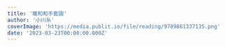 ```yaml
---
title: '暖和和手套國'
author: '小川糸'
coverImage: 'https://media.publit.io/file/reading/9789861337135.png'
date: '2023-03-23T00:00:00.000Z'
---
```


